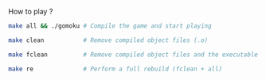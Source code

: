 How to play ? 

```sh
make all && ./gomoku # Compile the game and start playing
```

```sh
make clean           # Remove compiled object files (.o)
```

```sh
make fclean          # Remove compiled object files and the executable
```

```sh
make re              # Perform a full rebuild (fclean + all)
```
